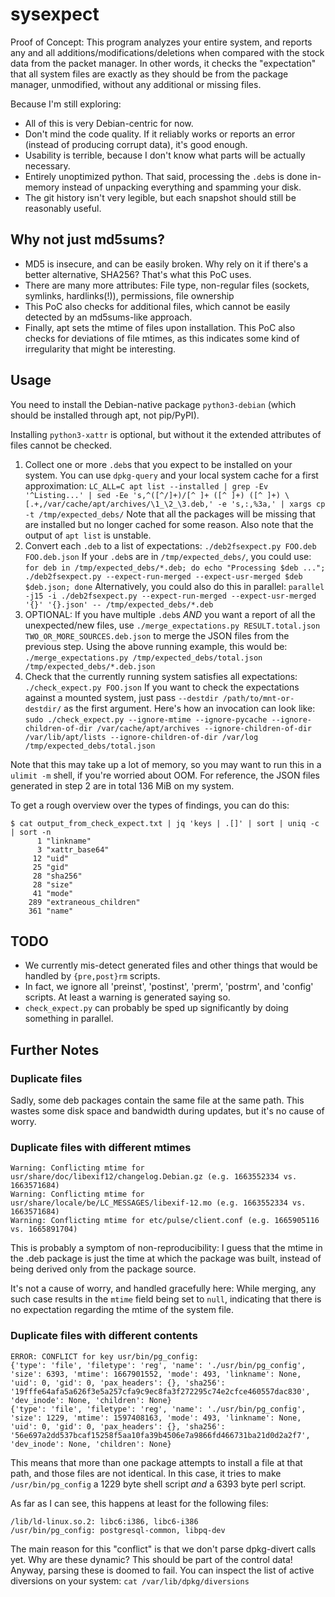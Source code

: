 # sysexpect

Proof of Concept: This program analyzes your entire system, and reports any and all additions/modifications/deletions when compared with the stock data from the packet manager. In other words, it checks the "expectation" that all system files are exactly as they should be from the package manager, unmodified, without any additional or missing files.

Because I'm still exploring:
- All of this is very Debian-centric for now.
- Don't mind the code quality. If it reliably works or reports an error (instead of producing corrupt data), it's good enough.
- Usability is terrible, because I don't know what parts will be actually necessary.
- Entirely unoptimized python. That said, processing the `.deb`s is done in-memory instead of unpacking everything and spamming your disk.
- The git history isn't very legible, but each snapshot should still be reasonably useful.

## Why not just md5sums?

- MD5 is insecure, and can be easily broken. Why rely on it if there's a better alternative, SHA256? That's what this PoC uses.
- There are many more attributes: File type, non-regular files (sockets, symlinks, hardlinks(!)), permissions, file ownership
- This PoC also checks for additional files, which cannot be easily detected by an md5sums-like approach.
- Finally, apt sets the mtime of files upon installation. This PoC also checks for deviations of file mtimes, as this indicates some kind of irregularity that might be interesting.

## Usage

You need to install the Debian-native package `python3-debian` (which should be installed through apt, not pip/PyPI).

Installing `python3-xattr` is optional, but without it the extended attributes of files cannot be checked.

1. Collect one or more `.deb`s that you expect to be installed on your system. You can use `dpkg-query` and your local system cache for a first approximation:
   `LC_ALL=C apt list --installed | grep -Ev '^Listing...' | sed -Ee 's,^([^/]+)/[^ ]+ ([^ ]+) ([^ ]+) \[.+,/var/cache/apt/archives/\1_\2_\3.deb,' -e 's,:,%3a,' | xargs cp -t /tmp/expected_debs/`
   Note that all the packages will be missing that are installed but no longer cached for some reason.
   Also note that the output of `apt list` is unstable.
2. Convert each `.deb` to a list of expectations: `./deb2fsexpect.py FOO.deb FOO.deb.json`
   If your `.deb`s are in `/tmp/expected_debs/`, you could use:
   `for deb in /tmp/expected_debs/*.deb; do echo "Processing $deb ..."; ./deb2fsexpect.py --expect-run-merged --expect-usr-merged $deb $deb.json; done`
   Alternatively, you could also do this in parallel:
   `parallel -j15 -i ./deb2fsexpect.py --expect-run-merged --expect-usr-merged '{}' '{}.json' -- /tmp/expected_debs/*.deb`
3. OPTIONAL: If you have multiple `.deb`s *AND* you want a report of all the unexpected/new files, use `./merge_expectations.py RESULT.total.json TWO_OR_MORE_SOURCES.deb.json` to merge the JSON files from the previous step. Using the above running example, this would be:
   `./merge_expectations.py /tmp/expected_debs/total.json /tmp/expected_debs/*.deb.json`
4. Check that the currently running system satisfies all expectations: `./check_expect.py FOO.json`
   If you want to check the expectations against a mounted system, just pass `--destdir /path/to/mnt-or-destdir/` as the first argument.
   Here's how an invocation can look like:
   `sudo ./check_expect.py --ignore-mtime --ignore-pycache --ignore-children-of-dir /var/cache/apt/archives --ignore-children-of-dir /var/lib/apt/lists --ignore-children-of-dir /var/log /tmp/expected_debs/total.json`

Note that this may take up a lot of memory, so you may want to run this in a `ulimit -m` shell, if you're worried about OOM. For reference, the JSON files generated in step 2 are in total 136 MiB on my system.

To get a rough overview over the types of findings, you can do this:
```
$ cat output_from_check_expect.txt | jq 'keys | .[]' | sort | uniq -c | sort -n
      1 "linkname"
      3 "xattr_base64"
     12 "uid"
     25 "gid"
     28 "sha256"
     28 "size"
     41 "mode"
    289 "extraneous_children"
    361 "name"
```

## TODO

- We currently mis-detect generated files and other things that would be handled by `{pre,post}rm` scripts.
- In fact, we ignore all 'preinst', 'postinst', 'prerm', 'postrm', and 'config' scripts. At least a warning is generated saying so.
- `check_expect.py` can probably be sped up significantly by doing something in parallel.

## Further Notes

### Duplicate files

Sadly, some deb packages contain the same file at the same path. This wastes some disk space and bandwidth during updates, but it's no cause of worry.

### Duplicate files with different mtimes

```
Warning: Conflicting mtime for usr/share/doc/libexif12/changelog.Debian.gz (e.g. 1663552334 vs. 1663571684)
Warning: Conflicting mtime for usr/share/locale/be/LC_MESSAGES/libexif-12.mo (e.g. 1663552334 vs. 1663571684)
Warning: Conflicting mtime for etc/pulse/client.conf (e.g. 1665905116 vs. 1665891704)
```

This is probably a symptom of non-reproducibility: I guess that the mtime in the .deb package is just the time at which the package was built, instead of being derived only from the package source.

It's not a cause of worry, and handled gracefully here: While merging, any such case results in the `mtime` field being set to `null`, indicating that there is no expectation regarding the mtime of the system file.

### Duplicate files with different contents

```
ERROR: CONFLICT for key usr/bin/pg_config:
{'type': 'file', 'filetype': 'reg', 'name': './usr/bin/pg_config', 'size': 6393, 'mtime': 1667901552, 'mode': 493, 'linkname': None, 'uid': 0, 'gid': 0, 'pax_headers': {}, 'sha256': '19fffe64afa5a626f3e5a257cfa9c9ec8fa3f272295c74e2cfce460557dac830', 'dev_inode': None, 'children': None}
{'type': 'file', 'filetype': 'reg', 'name': './usr/bin/pg_config', 'size': 1229, 'mtime': 1597408163, 'mode': 493, 'linkname': None, 'uid': 0, 'gid': 0, 'pax_headers': {}, 'sha256': '56e697a2dd537bcaf15258f5aa10fa39b4506e7a9866fd466731ba21d0d2a2f7', 'dev_inode': None, 'children': None}
```

This means that more than one package attempts to install a file at that path, and those files are not identical. In this case, it tries to make `/usr/bin/pg_config` a 1229 byte shell script *and* a 6393 byte perl script.

As far as I can see, this happens at least for the following files:

```
/lib/ld-linux.so.2: libc6:i386, libc6-i386
/usr/bin/pg_config: postgresql-common, libpq-dev
```

The main reason for this "conflict" is that we don't parse dpkg-divert calls yet.
Why are these dynamic? This should be part of the control data!
Anyway, parsing these is doomed to fail. You can inspect the list of active diversions on your system: `cat /var/lib/dpkg/diversions`
